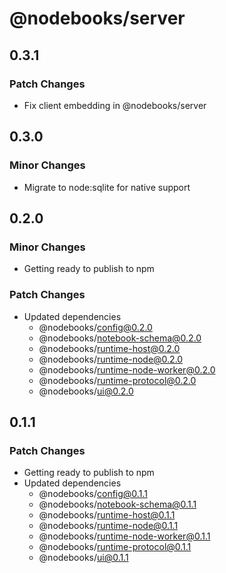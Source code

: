# @nodebooks/server

## 0.3.1

### Patch Changes

- Fix client embedding in @nodebooks/server

## 0.3.0

### Minor Changes

- Migrate to node:sqlite for native support

## 0.2.0

### Minor Changes

- Getting ready to publish to npm

### Patch Changes

- Updated dependencies
  - @nodebooks/config@0.2.0
  - @nodebooks/notebook-schema@0.2.0
  - @nodebooks/runtime-host@0.2.0
  - @nodebooks/runtime-node@0.2.0
  - @nodebooks/runtime-node-worker@0.2.0
  - @nodebooks/runtime-protocol@0.2.0
  - @nodebooks/ui@0.2.0

## 0.1.1

### Patch Changes

- Getting ready to publish to npm
- Updated dependencies
  - @nodebooks/config@0.1.1
  - @nodebooks/notebook-schema@0.1.1
  - @nodebooks/runtime-host@0.1.1
  - @nodebooks/runtime-node@0.1.1
  - @nodebooks/runtime-node-worker@0.1.1
  - @nodebooks/runtime-protocol@0.1.1
  - @nodebooks/ui@0.1.1
